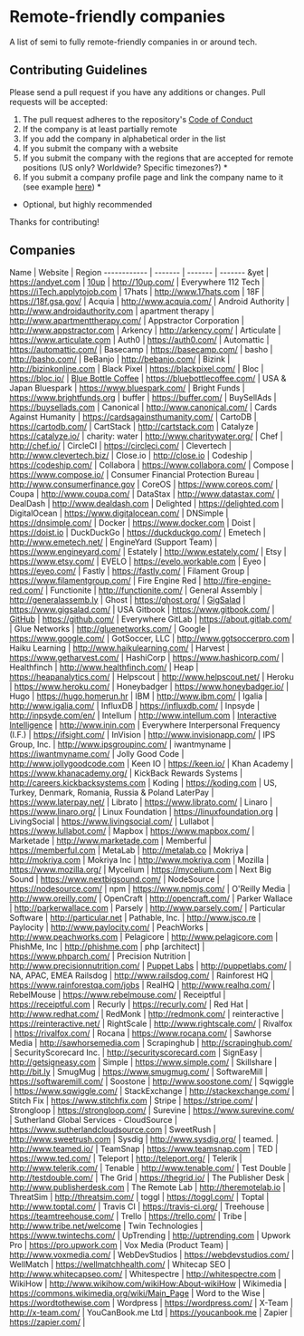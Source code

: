 # Remote-friendly companies

A list of semi to fully remote-friendly companies in or around tech.

## Contributing Guidelines
Please send a pull request if you have any additions or changes. Pull requests will be accepted:

1. The pull request adheres to the repository's [Code of Conduct](/CODE_OF_CONDUCT.md)
1. If the company is at least partially remote
1. If you add the company in alphabetical order in the list
1. If you submit the company with a website
1. If you submit the company with the regions that are accepted for remote positions (US only? Worldwide? Specific timezones?) \*
1. If you submit a company profile page and link the company name to it (see example [here](/company-profiles/example.md)) \*

* Optional, but highly recommended

Thanks for contributing!

## Companies

Name | Website | Region
------------ | ------- | ------- | -------
&yet | https://andyet.com |
[10up](/company-profiles/10up.md) | http://10up.com/ | Everywhere
112 Tech | https://iTech.applytojob.com |
17hats | http://www.17hats.com |
18F | https://18f.gsa.gov/ |
Acquia | http://www.acquia.com/ |
Android Authority | http://www.androidauthority.com |
apartment therapy | http://www.apartmenttherapy.com/ |
Appstractor Corporation | http://www.appstractor.com |
Arkency | http://arkency.com/ |
Articulate | https://www.articulate.com |
Auth0 | https://auth0.com/ |
Automattic | https://automattic.com/ |
Basecamp | https://basecamp.com/ |
basho | http://basho.com/ |
BeBanjo | http://bebanjo.com/ |
Bizink | http://bizinkonline.com |
Black Pixel | https://blackpixel.com/ |
Bloc | https://bloc.io/ |
[Blue Bottle Coffee](/company-profiles/bluebottlecoffee.md) | https://bluebottlecoffee.com/ | USA & Japan
Bluespark | https://www.bluespark.com/ |
Bright Funds | https://www.brightfunds.org |
buffer | https://buffer.com/ |
BuySellAds | https://buysellads.com |
Canonical | http://www.canonical.com/ |
Cards Against Humanity | https://cardsagainsthumanity.com/ |
CartoDB | https://cartodb.com/ |
CartStack | http://cartstack.com |
Catalyze | https://catalyze.io/ |
charity: water | http://www.charitywater.org/ |
Chef | http://chef.io/ |
CircleCI | https://circleci.com/ |
Clevertech | http://www.clevertech.biz/ |
Close.io | http://close.io |
Codeship | https://codeship.com/ |
Collabora | https://www.collabora.com/ |
Compose | https://www.compose.io/ |
Consumer Financial Protection Bureau | http://www.consumerfinance.gov |
CoreOS | https://www.coreos.com/ |
Coupa | http://www.coupa.com/ |
DataStax | http://www.datastax.com/ |
DealDash | http://www.dealdash.com |
Delighted | https://delighted.com |
DigitalOcean | https://www.digitalocean.com/ |
DNSimple | https://dnsimple.com/ |
Docker | https://www.docker.com |
Doist | https://doist.io |
DuckDuckGo | https://duckduckgo.com/ |
Emetech | http://www.emetech.net/ |
EngineYard (Support Team) | https://www.engineyard.com/ |
Estately | http://www.estately.com/ |
Etsy | https://www.etsy.com/ |
EVELO | https://evelo.workable.com |
Eyeo | https://eyeo.com/ |
Fastly | https://fastly.com/ |
Filament Group | https://www.filamentgroup.com/ |
Fire Engine Red | http://fire-engine-red.com/ |
Functionite | http://functionite.com/ |
General Assembly | http://generalassemb.ly |
Ghost | https://ghost.org/ |
[GigSalad](/company-profiles/gigsalad.md) | https://www.gigsalad.com/ | USA
Gitbook | https://www.gitbook.com/ |
[GitHub](/company-profiles/github.md) | https://github.com/ | Everywhere
GitLab | https://about.gitlab.com/ |
Glue Networks | http://gluenetworks.com/ |
Google | https://www.google.com/ |
GotSoccer, LLC | http://www.gotsoccerpro.com |
Haiku Learning | http://www.haikulearning.com/ |
Harvest | https://www.getharvest.com/ |
HashiCorp | https://www.hashicorp.com/ |
Healthfinch | http://www.healthfinch.com/ |
Heap | https://heapanalytics.com/ |
Helpscout | http://www.helpscout.net/ |
Heroku | https://www.heroku.com/ |
Honeybadger | https://www.honeybadger.io/ |
Hugo | https://hugo.homerun.hr |
IBM | http://www.ibm.com/ |
Igalia | http://www.igalia.com/ |
InfluxDB | https://influxdb.com/ |
Inpsyde | http://inpsyde.com/en/ |
Intellum | http://www.intellum.com |
[Interactive Intelligence](/company-profiles/inin.md) | http://www.inin.com | Everywhere
Interpersonal Frequency (I.F.) | https://ifsight.com/ |
InVision | http://www.invisionapp.com/ |
IPS Group, Inc. |  http://www.ipsgroupinc.com/ |
iwantmyname | https://iwantmyname.com/ |
Jolly Good Code | http://www.jollygoodcode.com |
Keen IO | https://keen.io/ |
Khan Academy | https://www.khanacademy.org/ |
KickBack Rewards Systems | http://careers.kickbacksystems.com |
Koding | https://koding.com | US, Turkey, Denmark, Romania, Russia & Poland
LaterPay | https://www.laterpay.net/ |
Librato | https://www.librato.com/ |
Linaro | https://www.linaro.org/ |
Linux Foundation | https://linuxfoundation.org |
LivingSocial | https://www.livingsocial.com/ |
Lullabot | https://www.lullabot.com/ |
Mapbox | https://www.mapbox.com/ |
Marketade | http://www.marketade.com |
Memberful | https://memberful.com |
MetaLab | http://metalab.co |
Mokriya | http://mokriya.com |
Mokriya Inc | http://www.mokriya.com |
Mozilla | https://www.mozilla.org/ |
Mycelium | https://mycelium.com |
Next Big Sound | https://www.nextbigsound.com/ |
NodeSource | https://nodesource.com/ |
npm | https://www.npmjs.com/ |
O'Reilly Media | http://www.oreilly.com/ |
OpenCraft | http://opencraft.com/ |
Parker Wallace | http://parkerwallace.com |
Parsely | http://www.parsely.com/ |
Particular Software | http://particular.net |
Pathable, Inc.  | http://www.jsco.re |
Paylocity | http://www.paylocity.com/ |
PeachWorks | http://www.peachworks.com |
Pelagicore | http://www.pelagicore.com |
PhishMe, Inc | http://phishme.com |
php \[architect\] | https://www.phparch.com/ |
Precision Nutrition | http://www.precisionnutrition.com/ |
[Puppet Labs](/company-profiles/puppetlabs.md) | http://puppetlabs.com/ | NA, APAC, EMEA
Railsdog | http://www.railsdog.com/ |
Rainforest HQ | https://www.rainforestqa.com/jobs |
RealHQ | http://www.realhq.com/ |
RebelMouse | https://www.rebelmouse.com/ |
Receiptful | https://receiptful.com |
Recurly | https://recurly.com/ |
Red Hat | http://www.redhat.com/ |
RedMonk | http://redmonk.com/ |
reinteractive | https://reinteractive.net/ |
RightScale | http://www.rightscale.com/ |
Rivalfox | https://rivalfox.com/ |
Rocana | https://www.rocana.com/ |
Sawhorse Media | http://sawhorsemedia.com |
Scrapinghub | http://scrapinghub.com/ |
SecurityScorecard Inc.  | http://securityscorecard.com |
SignEasy | http://getsigneasy.com |
Simple | https://www.simple.com/ |
Skillshare  | http://bit.ly |
SmugMug | https://www.smugmug.com/ |
SoftwareMill | https://softwaremill.com/ |
Soostone | http://www.soostone.com/ |
Sqwiggle | https://www.sqwiggle.com/ |
StackExchange | http://stackexchange.com/ |
Stitch Fix  | https://www.stitchfix.com |
Stripe | https://stripe.com/ |
Strongloop | https://strongloop.com/ |
Surevine | https://www.surevine.com/ |
Sutherland Global Services - CloudSource  | https://www.sutherlandcloudsource.com |
SweetRush | http://www.sweetrush.com |
Sysdig | http://www.sysdig.org/ |
teamed. | http://www.teamed.io/ |
TeamSnap | https://www.teamsnap.com |
TED | https://www.ted.com/ |
Teleport | http://teleport.org/ |
Telerik | http://www.telerik.com/ |
Tenable | http://www.tenable.com/ |
Test Double | http://testdouble.com/ |
The Grid | https://thegrid.io/ |
The Publisher Desk | http://www.publisherdesk.com |
The Remote Lab | http://theremotelab.io |
ThreatSim | http://threatsim.com/ |
toggl | https://toggl.com/ |
Toptal | http://www.toptal.com/ |
Travis CI | https://travis-ci.org/ |
Treehouse | https://teamtreehouse.com/ |
Trello | https://trello.com/ |
Tribe | http://www.tribe.net/welcome |
Twin Technologies | https://www.twintechs.com/ |
UpTrending | http://uptrending.com |
Upwork Pro | https://pro.upwork.com |
Vox Media (Product Team) | http://www.voxmedia.com/ |
WebDevStudios | https://webdevstudios.com/ |
WellMatch | https://wellmatchhealth.com/ |
Whitecap SEO | http://www.whitecapseo.com/ |
Whitespectre | http://whitespectre.com |
WikiHow | http://www.wikihow.com/wikiHow:About-wikiHow |
Wikimedia | https://commons.wikimedia.org/wiki/Main_Page |
Word to the Wise | https://wordtothewise.com |
Wordpress | https://wordpress.com/ |
X-Team | http://x-team.com/ |
YouCanBook.me Ltd | https://youcanbook.me |
Zapier | https://zapier.com/ |
